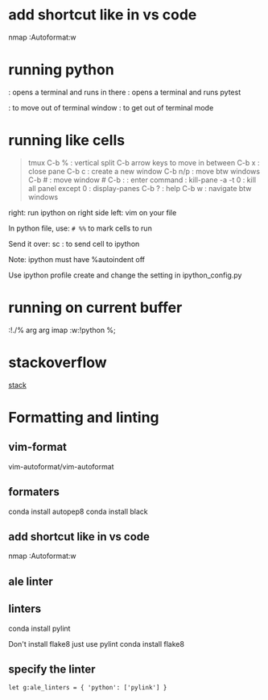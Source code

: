 # add shortcut like in vs code

nmap <S-A-f> <Esc>:Autoformat<CR>:w<CR>

# running python

<C-A-n> :  opens a terminal and runs in there
<C-A-m> :  opens a terminal and runs pytest

<C-w><C-w> : to move out of terminal window
<Esc>      : to get out of terminal mode

# running like cells

> tmux
C-b % : vertical split
C-b arrow keys to move in between
C-b x : close pane
C-b c : create a new window
C-b n/p : move btw windows
C-b # : move window #
C-b : : enter command
      : kill-pane -a -t 0
      :  kill all panel except 0
      : display-panes
C-b ? : help
C-b w : navigate btw windows

right: run ipython on right side
left:  vim on your file

In python file, use:
`# %%` to mark cells to run

Send it over:
<leader>sc : to send cell to ipython

Note: ipython must have %autoindent off

Use ipython profile create and
change the setting in ipython_config.py

# running on current buffer

:!./% arg arg<CR>
imap <F5> <Esc>:w<CR>:!python %;<CR>

# stackoverflow
[stack](https://stackoverflow.com/questions/18948491/running-python-code-in-vim)

# Formatting and linting
## vim-format

vim-autoformat/vim-autoformat

## formaters

conda install autopep8
conda install black

## add shortcut like in vs code

nmap <S-A-f> <Esc>:Autoformat<CR>:w<CR>

## ale linter

## linters 

conda install pylint

Don't install flake8 just use pylint
conda install flake8

## specify the linter

```
let g:ale_linters = { 'python': ['pylink'] }
```

